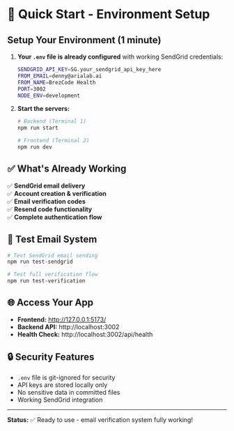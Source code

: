 # 🚀 Quick Start - Environment Setup

## Setup Your Environment (1 minute)

1. **Your `.env` file is already configured** with working SendGrid credentials:
   ```bash
   SENDGRID_API_KEY=SG.your_sendgrid_api_key_here
   FROM_EMAIL=denny@arialab.ai
   FROM_NAME=BrezCode Health
   PORT=3002
   NODE_ENV=development
   ```

2. **Start the servers:**
   ```bash
   # Backend (Terminal 1)
   npm run start

   # Frontend (Terminal 2)  
   npm run dev
   ```

## ✅ What's Already Working

✅ **SendGrid email delivery**  
✅ **Account creation & verification**  
✅ **Email verification codes**  
✅ **Resend code functionality**  
✅ **Complete authentication flow**  

## 🧪 Test Email System

```bash
# Test SendGrid email sending
npm run test-sendgrid

# Test full verification flow
npm run test-verification
```

## 🌐 Access Your App

- **Frontend:** http://127.0.0.1:5173/
- **Backend API:** http://localhost:3002
- **Health Check:** http://localhost:3002/api/health

## 🔒 Security Features

- `.env` file is git-ignored for security
- API keys are stored locally only
- No sensitive data in committed files
- Working SendGrid integration

---
**Status:** ✅ Ready to use - email verification system fully working!

